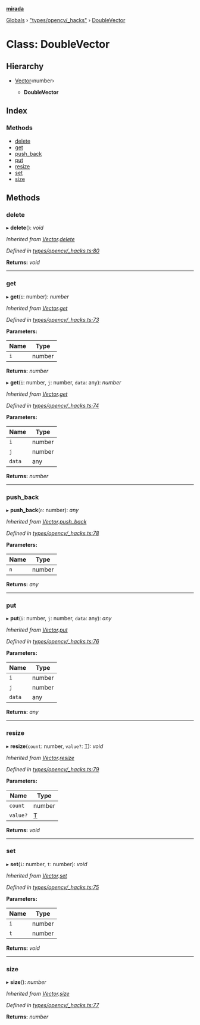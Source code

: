 **[mirada](../README.md)**

[Globals](../README.md) › ["types/opencv/_hacks"](../modules/_types_opencv__hacks_.md) › [DoubleVector](_types_opencv__hacks_.doublevector.md)

# Class: DoubleVector

## Hierarchy

* [Vector](_types_opencv__hacks_.vector.md)‹number›

  * **DoubleVector**

## Index

### Methods

* [delete](_types_opencv__hacks_.doublevector.md#delete)
* [get](_types_opencv__hacks_.doublevector.md#get)
* [push_back](_types_opencv__hacks_.doublevector.md#push_back)
* [put](_types_opencv__hacks_.doublevector.md#put)
* [resize](_types_opencv__hacks_.doublevector.md#resize)
* [set](_types_opencv__hacks_.doublevector.md#set)
* [size](_types_opencv__hacks_.doublevector.md#size)

## Methods

###  delete

▸ **delete**(): *void*

*Inherited from [Vector](_types_opencv__hacks_.vector.md).[delete](_types_opencv__hacks_.vector.md#delete)*

*Defined in [types/opencv/_hacks.ts:80](https://github.com/cancerberoSgx/mirada/blob/dd33d35/mirada/src/types/opencv/_hacks.ts#L80)*

**Returns:** *void*

___

###  get

▸ **get**(`i`: number): *number*

*Inherited from [Vector](_types_opencv__hacks_.vector.md).[get](_types_opencv__hacks_.vector.md#get)*

*Defined in [types/opencv/_hacks.ts:73](https://github.com/cancerberoSgx/mirada/blob/dd33d35/mirada/src/types/opencv/_hacks.ts#L73)*

**Parameters:**

Name | Type |
------ | ------ |
`i` | number |

**Returns:** *number*

▸ **get**(`i`: number, `j`: number, `data`: any): *number*

*Inherited from [Vector](_types_opencv__hacks_.vector.md).[get](_types_opencv__hacks_.vector.md#get)*

*Defined in [types/opencv/_hacks.ts:74](https://github.com/cancerberoSgx/mirada/blob/dd33d35/mirada/src/types/opencv/_hacks.ts#L74)*

**Parameters:**

Name | Type |
------ | ------ |
`i` | number |
`j` | number |
`data` | any |

**Returns:** *number*

___

###  push_back

▸ **push_back**(`n`: number): *any*

*Inherited from [Vector](_types_opencv__hacks_.vector.md).[push_back](_types_opencv__hacks_.vector.md#push_back)*

*Defined in [types/opencv/_hacks.ts:78](https://github.com/cancerberoSgx/mirada/blob/dd33d35/mirada/src/types/opencv/_hacks.ts#L78)*

**Parameters:**

Name | Type |
------ | ------ |
`n` | number |

**Returns:** *any*

___

###  put

▸ **put**(`i`: number, `j`: number, `data`: any): *any*

*Inherited from [Vector](_types_opencv__hacks_.vector.md).[put](_types_opencv__hacks_.vector.md#put)*

*Defined in [types/opencv/_hacks.ts:76](https://github.com/cancerberoSgx/mirada/blob/dd33d35/mirada/src/types/opencv/_hacks.ts#L76)*

**Parameters:**

Name | Type |
------ | ------ |
`i` | number |
`j` | number |
`data` | any |

**Returns:** *any*

___

###  resize

▸ **resize**(`count`: number, `value?`: [T]()): *void*

*Inherited from [Vector](_types_opencv__hacks_.vector.md).[resize](_types_opencv__hacks_.vector.md#resize)*

*Defined in [types/opencv/_hacks.ts:79](https://github.com/cancerberoSgx/mirada/blob/dd33d35/mirada/src/types/opencv/_hacks.ts#L79)*

**Parameters:**

Name | Type |
------ | ------ |
`count` | number |
`value?` | [T]() |

**Returns:** *void*

___

###  set

▸ **set**(`i`: number, `t`: number): *void*

*Inherited from [Vector](_types_opencv__hacks_.vector.md).[set](_types_opencv__hacks_.vector.md#set)*

*Defined in [types/opencv/_hacks.ts:75](https://github.com/cancerberoSgx/mirada/blob/dd33d35/mirada/src/types/opencv/_hacks.ts#L75)*

**Parameters:**

Name | Type |
------ | ------ |
`i` | number |
`t` | number |

**Returns:** *void*

___

###  size

▸ **size**(): *number*

*Inherited from [Vector](_types_opencv__hacks_.vector.md).[size](_types_opencv__hacks_.vector.md#size)*

*Defined in [types/opencv/_hacks.ts:77](https://github.com/cancerberoSgx/mirada/blob/dd33d35/mirada/src/types/opencv/_hacks.ts#L77)*

**Returns:** *number*